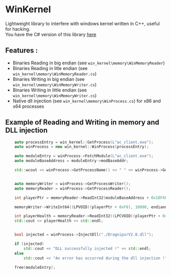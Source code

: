 # WinKernel

Lightweight library to interfere with windows kernel written in C++, useful for hacking.  
You have the C# version of this library [here](https://github.com/Scheduler2000/WinKernel)
## Features :

- Binaries Reading in big endian (see `win_kernel\memory\WinMemoryReader`)
- Binaries Reading in litle endian (see `win_kernel\memory\WinMemoryReader.cs`)
- Binaries Writing in big endian (see `win_kernel\memory\WinMemoryWriter.cs`)
- Binaries Writing in little endian (see `win_kernel\memory\WinMemoryWriter.cs`)
- Native dll injection (see `win_kernel\memory\WinProcess.cs`) for x86 and x64 processes

## Example of Reading and Writing in memory and DLL injection

```cpp
	auto processEntry = win_kernel::GetProcess(L"ac_client.exe");
	auto winProcess = new win_kernel::WinProcess(processEntry);

	auto moduleEntry = winProcess->FetchModule(L"ac_client.exe");
	auto moduleBaseAddress = moduleEntry->modBaseAddr;

	std::wcout << winProcess->GetProcessName() << " " << winProcess->GetProcessId() << std::endl;


	auto memoryWriter = winProcess->GetProcessWriter();
	auto memoryReader = winProcess->GetProcessReader();

	int playerPtr = memoryReader->ReadInt32(moduleBaseAddress + 0x10F4F4, endianness_enum::LittleEndian);

	memoryWriter->WriteInt64((LPVOID)(playerPtr + 0xF8), 10000, endianness_enum::LittleEndian);

	int playerHealth = memoryReader->ReadInt32((LPCVOID)(playerPtr + 0xF8), endianness_enum::LittleEndian);
	std::cout << playerHealth << std::endl;


	bool injected = winProcess->InjectDll("./DragnipurV2.0.dll");

	if (injected)
		std::cout << "DLL successfully injected !" << std::endl;
	else
		std::cout << "An error has occurred during the dll injection !" << std::endl;

	free(moduleEntry);

```
